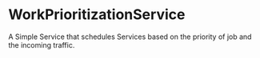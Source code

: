 # WorkPrioritizationService

A Simple Service that schedules Services based on the priority of job and the incoming traffic.

